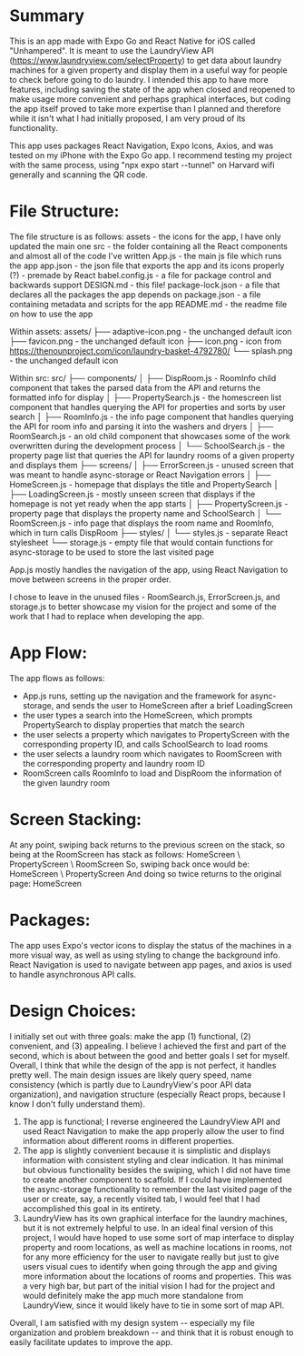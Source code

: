 # Summary

This is an app made with Expo Go and React Native for iOS called "Unhampered". It is meant to use the LaundryView API (https://www.laundryview.com/selectProperty) to get data about laundry machines for a given property and display them in a useful way for people to check before going to do laundry. I intended this app to have more features, including saving the state of the app when closed and reopened to make usage more convenient and perhaps graphical interfaces, but coding the app itself proved to take more expertise than I planned and therefore while it isn't what I had initially proposed, I am very proud of its functionality.

This app uses packages React Navigation, Expo Icons, Axios, and was tested on my iPhone with the Expo Go app. I recommend testing my project with the same process, using "npx expo start --tunnel" on Harvard wifi generally and scanning the QR code.

# File Structure:

The file structure is as follows:
assets - the icons for the app, I have only updated the main one
src - the folder containing all the React components and almost all of the code I've written
App.js - the main js file which runs the app
app.json - the json file that exports the app and its icons properly (?) - premade by React
babel.config.js - a file for package control and backwards support
DESIGN.md - this file!
package-lock.json - a file that declares all the packages the app depends on
package.json - a file containing metadata and scripts for the app
README.md - the readme file on how to use the app

Within assets:
assets/
├── adaptive-icon.png - the unchanged default icon
├── favicon.png - the unchanged default icon
├── icon.png - icon from https://thenounproject.com/icon/laundry-basket-4792780/
└── splash.png - the unchanged default icon

Within src:
src/
├── components/
│ ├── DispRoom.js - RoomInfo child component that takes the parsed data from the API and returns the formatted info for display
│ ├── PropertySearch.js - the homescreen list component that handles querying the API for properties and sorts by user search
│ ├── RoomInfo.js - the info page component that handles querying the API for room info and parsing it into the washers and dryers
│ ├── RoomSearch.js - an old child component that showcases some of the work overwritten during the development process
│ └── SchoolSearch.js - the property page list that queries the API for laundry rooms of a given property and displays them
├── screens/
│ ├── ErrorScreen.js - unused screen that was meant to handle async-storage or React Navigation errors
│ ├── HomeScreen.js - homepage that displays the title and PropertySearch
│ ├── LoadingScreen.js - mostly unseen screen that displays if the homepage is not yet ready when the app starts
│ ├── PropertyScreen.js - property page that displays the property name and SchoolSearch
│ └── RoomScreen.js - info page that displays the room name and RoomInfo, which in turn calls DispRoom
├── styles/
│ └── styles.js - separate React stylesheet
└── storage.js - empty file that would contain functions for async-storage to be used to store the last visited page

App.js mostly handles the navigation of the app, using React Navigation to move between screens in the proper order.

I chose to leave in the unused files - RoomSearch.js, ErrorScreen.js, and storage.js to better showcase my vision for the project and some of the work that I had to replace when developing the app.

# App Flow:

The app flows as follows:

- App.js runs, setting up the navigation and the framework for async-storage, and sends the user to HomeScreen after a brief LoadingScreen
- the user types a search into the HomeScreen, which prompts PropertySearch to display properties that match the search
- the user selects a property which navigates to PropertyScreen with the corresponding property ID, and calls SchoolSearch to load rooms
- the user selects a laundry room which navigates to RoomScreen with the corresponding property and laundry room ID
- RoomScreen calls RoomInfo to load and DispRoom the information of the given laundry room

# Screen Stacking:

At any point, swiping back returns to the previous screen on the stack, so being at the RoomScreen has stack as follows:
HomeScreen \ PropertyScreen \ RoomScreen
So, swiping back once would be:
HomeScreen \ PropertyScreen
And doing so twice returns to the original page:
HomeScreen

# Packages:

The app uses Expo's vector icons to display the status of the machines in a more visual way, as well as using styling to change the background info. React Navigation is used to navigate between app pages, and axios is used to handle asynchronous API calls.

# Design Choices:

I initially set out with three goals: make the app (1) functional, (2) convenient, and (3) appealing. I believe I achieved the first and part of the second, which is about between the good and better goals I set for myself. Overall, I think that while the design of the app is not perfect, it handles pretty well. The main design issues are likely query speed, name consistency (which is partly due to LaundryView's poor API data organization), and navigation structure (especially React props, because I know I don't fully understand them).

1. The app is functional; I reverse engineered the LaundryView API and used React Navigation to make the app properly allow the user to find information about different rooms in different properties.
2. The app is slightly convenient because it is simplistic and displays information with consistent styling and clear indication. It has minimal but obvious functionality besides the swiping, which I did not have time to create another component to scaffold. If I could have implemented the async-storage functionality to remember the last visited page of the user or create, say, a recently visited tab, I would feel that I had accomplished this goal in its entirety.
3. LaundryView has its own graphical interface for the laundry machines, but it is not extremely helpful to use. In an ideal final version of this project, I would have hoped to use some sort of map interface to display property and room locations, as well as machine locations in rooms, not for any more efficiency for the user to navigate really but just to give users visual cues to identify when going through the app and giving more information about the locations of rooms and properties. This was a very high bar, but part of the initial vision I had for the project and would definitely make the app much more standalone from LaundryView, since it would likely have to tie in some sort of map API.

Overall, I am satisfied with my design system -- especially my file organization and problem breakdown -- and think that it is robust enough to easily facilitate updates to improve the app.

